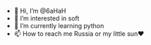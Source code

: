 - 👋 Hi, I’m @6aHaH
- 👀 I’m interested in soft
- 🌱 I’m currently learning python
- 📫 How to reach me Russia or my little sun❤️

<!---
6aHaH/6aHaH is a ✨ special ✨ repository because its `README.md` (this file) appears on your GitHub profile.
You can click the Preview link to take a look at your changes.
--->
